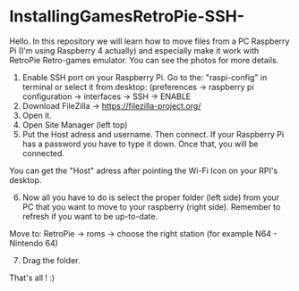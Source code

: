 # InstallingGamesRetroPie-SSH-


Hello. In this repository we will learn how to move files from a PC Raspberry Pi (I'm using Raspberry 4 actually) and especially make it work with RetroPie Retro-games emulator.
You can see the photos for more details.

1) Enable SSH port on your Raspberry Pi. Go to the:  "raspi-config" in terminal or select it from desktop:
 (preferences -> raspberry pi configuration -> interfaces -> SSH -> ENABLE
2) Download FileZilla -> https://filezilla-project.org/
3) Open it.
4) Open Site Manager (left top)
5) Put the Host adress and username. Then connect. If your Raspberry Pi has a password you have to type it down. Once that, you will be connected.

You can get the "Host" adress after pointing the Wi-Fi Icon on your RPI's desktop.

6) Now all you have to do is select the proper folder (left side) from your PC that you want to move to your raspberry (right side).
Remember to refresh if you want to be up-to-date.

Move to:
RetroPie -> roms -> choose the right station (for example N64 - Nintendo 64)

7) Drag the folder.

That's all ! :)

